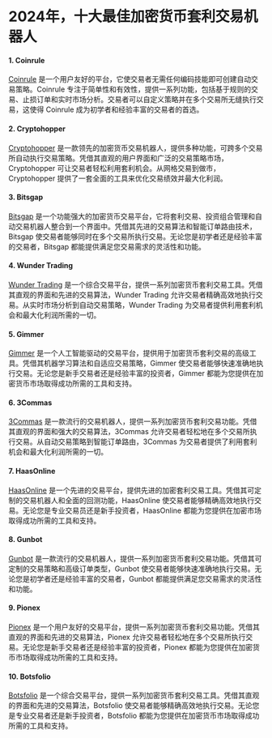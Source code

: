 **2024年，十大最佳加密货币套利交易机器人**
=============================

#### 1. Coinrule

[Coinrule](https://coinrule.com/) 是一个用户友好的平台，它使交易者无需任何编码技能即可创建自动交易策略。Coinrule 专注于简单性和有效性，提供一系列功能，包括基于规则的交易、止损订单和实时市场分析。交易者可以自定义策略并在多个交易所无缝执行交易，这使得 Coinrule 成为初学者和经验丰富的交易者的首选。

#### 2. Cryptohopper

[ Cryptohopper](https://www.cryptohopper.com/) 是一款领先的加密货币交易机器人，提供多种功能，可跨多个交易所自动执行交易策略。凭借其直观的用户界面和广泛的交易策略市场，Cryptohopper 可让交易者轻松利用套利机会。从网格交易到做市，Cryptohopper 提供了一套全面的工具来优化交易绩效并最大化利润。

#### 3. Bitsgap

[Bitsgap](https://bitsgap.com/) 是一个功能强大的加密货币交易平台，它将套利交易、投资组合管理和自动交易机器人整合到一个界面中。凭借其先进的交易算法和智能订单路由技术，Bitsgap 使交易者能够同时在多个交易所执行交易。无论您是初学者还是经验丰富的交易者，Bitsgap 都能提供满足您交易需求的灵活性和功能。

#### 4. Wunder Trading

[Wunder Trading](https://wundertrading.com/en) 是一个综合交易平台，提供一系列加密货币套利交易工具。凭借其直观的界面和先进的交易算法，Wunder Trading 允许交易者精确高效地执行交易。从实时市场分析到自动交易策略，Wunder Trading 为交易者提供利用套利机会和最大化利润所需的一切。

#### 5. Gimmer

[Gimmer](https://gimmer.com/) 是一个人工智能驱动的交易平台，提供用于加密货币套利交易的高级工具。凭借其机器学习算法和自适应交易策略，Gimmer 使交易者能够快速准确地执行交易。无论您是新手交易者还是经验丰富的投资者，Gimmer 都能为您提供在加密货币市场取得成功所需的工具和支持。

#### 6. 3Commas

[3Commas](https://3commas.io/) 是一款流行的交易机器人，提供一系列加密货币套利交易功能。凭借其直观的界面和强大的交易算法，3Commas 允许交易者轻松地在多个交易所执行交易。从自动交易策略到智能订单路由，3Commas 为交易者提供了利用套利机会和最大化利润所需的一切。

#### 7. HaasOnline

[HaasOnline](https://www.haasonline.com/) 是一个先进的交易平台，提供先进的加密套利交易工具。凭借其可定制的交易机器人和全面的回测功能，HaasOnline 使交易者能够精确高效地执行交易。无论您是专业交易员还是新手投资者，HaasOnline 都能为您提供在加密市场取得成功所需的工具和支持。

#### 8. Gunbot

[Gunbot](https://www.gunbot.com/) 是一款流行的交易机器人，提供一系列加密货币套利交易功能。凭借其可定制的交易策略和高级订单类型，Gunbot 使交易者能够快速准确地执行交易。无论您是初学者还是经验丰富的交易者，Gunbot 都能提供满足您交易需求的灵活性和功能。

#### 9. Pionex

[Pionex](https://www.pionex.com/en/) 是一个用户友好的交易平台，提供一系列加密货币套利交易功能。凭借其直观的界面和先进的交易算法，Pionex 允许交易者轻松地在多个交易所执行交易。无论您是新手交易者还是经验丰富的投资者，Pionex 都能为您提供在加密货币市场取得成功所需的工具和支持。

#### 10. Botsfolio

[Botsfolio](https://botsfolio.com/) 是一个综合交易平台，提供一系列加密货币套利交易工具。凭借其直观的界面和先进的交易算法，Botsfolio 使交易者能够精确高效地执行交易。无论您是专业交易者还是新手投资者，Botsfolio 都能为您提供在加密货币市场取得成功所需的工具和支持。

